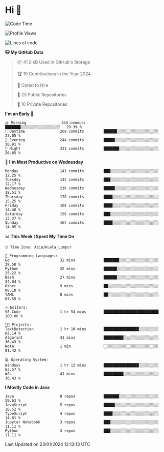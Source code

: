 <h1>Hi 👋</h1>

<!--START_SECTION:waka-->
![Code Time](http://img.shields.io/badge/Code%20Time-469%20hrs%2055%20mins-blue)

![Profile Views](http://img.shields.io/badge/Profile%20Views-0-blue)

![Lines of code](https://img.shields.io/badge/From%20Hello%20World%20I%27ve%20Written-1.2%20million%20lines%20of%20code-blue)

**🐱 My GitHub Data** 

> 📦 41.0 kB Used in GitHub's Storage 
 > 
> 🏆 19 Contributions in the Year 2024
 > 
> 💼 Opted to Hire
 > 
> 📜 23 Public Repositories 
 > 
> 🔑 10 Private Repositories 
 > 
**I'm an Early 🐤** 

```text
🌞 Morning                343 commits         ███████░░░░░░░░░░░░░░░░░░   29.39 % 
🌆 Daytime                269 commits         ██████░░░░░░░░░░░░░░░░░░░   23.05 % 
🌃 Evening                244 commits         █████░░░░░░░░░░░░░░░░░░░░   20.91 % 
🌙 Night                  311 commits         ███████░░░░░░░░░░░░░░░░░░   26.65 % 
```
📅 **I'm Most Productive on Wednesday** 

```text
Monday                   143 commits         ███░░░░░░░░░░░░░░░░░░░░░░   12.25 % 
Tuesday                  142 commits         ███░░░░░░░░░░░░░░░░░░░░░░   12.17 % 
Wednesday                216 commits         █████░░░░░░░░░░░░░░░░░░░░   18.51 % 
Thursday                 178 commits         ████░░░░░░░░░░░░░░░░░░░░░   15.25 % 
Friday                   168 commits         ████░░░░░░░░░░░░░░░░░░░░░   14.40 % 
Saturday                 156 commits         ███░░░░░░░░░░░░░░░░░░░░░░   13.37 % 
Sunday                   164 commits         ████░░░░░░░░░░░░░░░░░░░░░   14.05 % 
```


📊 **This Week I Spent My Time On** 

```text
🕑︎ Time Zone: Asia/Kuala_Lumpur

💬 Programming Languages: 
Go                       32 mins             ███████░░░░░░░░░░░░░░░░░░   28.50 % 
Python                   28 mins             ██████░░░░░░░░░░░░░░░░░░░   25.22 % 
Bash                     27 mins             ██████░░░░░░░░░░░░░░░░░░░   24.04 % 
Other                    9 mins              ██░░░░░░░░░░░░░░░░░░░░░░░   08.18 % 
YAML                     8 mins              ██░░░░░░░░░░░░░░░░░░░░░░░   07.59 % 

🔥 Editors: 
VS Code                  1 hr 54 mins        █████████████████████████   100.00 % 

🐱‍💻 Projects: 
TaxtDetection            1 hr 10 mins        ████████████████░░░░░░░░░   62.14 % 
Algorint                 41 mins             █████████░░░░░░░░░░░░░░░░   36.43 % 
Note                     1 min               ░░░░░░░░░░░░░░░░░░░░░░░░░   01.42 % 

💻 Operating System: 
Windows                  1 hr 12 mins        ████████████████░░░░░░░░░   63.57 % 
WSL                      41 mins             █████████░░░░░░░░░░░░░░░░   36.43 % 
```

**I Mostly Code in Java** 

```text
Java                     8 repos             ███████░░░░░░░░░░░░░░░░░░   29.63 % 
JavaScript               5 repos             █████░░░░░░░░░░░░░░░░░░░░   18.52 % 
TypeScript               4 repos             ████░░░░░░░░░░░░░░░░░░░░░   14.81 % 
Jupyter Notebook         3 repos             ███░░░░░░░░░░░░░░░░░░░░░░   11.11 % 
Python                   3 repos             ███░░░░░░░░░░░░░░░░░░░░░░   11.11 % 
```




 Last Updated on 23/01/2024 12:13:13 UTC
<!--END_SECTION:waka-->
